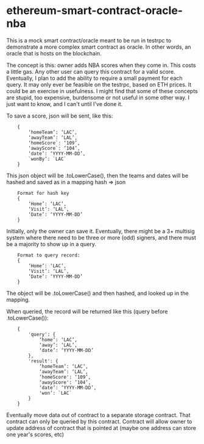 # ethereum-smart-contract-oracle-nba


This is a mock smart contract/oracle meant to be run in testrpc to demonstrate a more complex smart contract as oracle.  In other words, an oracle that is hosts on the blockchain.

The concept is this: owner adds NBA scores when they come in. This costs a little gas. Any other user can query this contract for a valid score.  Eventually, I plan to add the ability to require a small payment for each query. It may only ever be feasible on the testrpc, based on ETH prices. It could be an exercise in usefulness. I might find that some of these concepts are stupid, too expensive, burdensome or not useful in some other way. I just want to know, and I can't until I've done it.

To save a score, json will be sent, like this:

```
    {
        ‘homeTeam’: ‘LAC’,
        ‘awayTeam’: ‘LAL’,
        ‘homeScore`: ‘109’,
        ‘awayScore`: ’104’,
        ‘date’: ‘YYYY-MM-DD’,
        `wonBy’: `LAC`
    }
```

This json object will be .toLowerCase(), then the teams and dates will be hashed and saved as in a mapping
 hash => json

```
    Format for hash key
    {
        ‘Home’: ‘LAC’,
        ‘Visit’: ‘LAL’,
        ‘Date’: ‘YYYY-MM-DD’
    }
```

Initially, only the owner can save it. Eventually, there might be a 3+ multisig system where there need to be three or more (odd) signers, and there must be a majority to show up in a query.

```
    Format to query record:
    {
        ‘Home’: ‘LAC’,
        ‘Visit’: ‘LAL’,
        ‘Date’: ‘YYYY-MM-DD’
    }
```

The object will be .toLowerCase() and then hashed, and looked up in the mapping.

When queried, the record will be returned like this (query before .toLowerCase()):

```
    {
        'query': {
            ‘home’: ‘LAC’,
            ‘away’: ‘LAL’,
            ‘date’: ‘YYYY-MM-DD’
        },
        'result': {
            ‘homeTeam’: ‘LAC’,
            ‘awayTeam’: ‘LAL’,
            ‘homeScore': ‘109’,
            ‘awayScore': ’104’,
            ‘date’: ‘YYYY-MM-DD’,
            'won’: `LAC`
        }
    }
```


Eventually move data out of contract to a separate storage contract.
That contract can only be queried by this contract.
Contract will allow owner to update address of contract that is pointed at (maybe one address can store one year's scores, etc)

